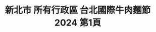 ---
title: "新北市 所有行政區 台北國際牛肉麵節 2024 第1頁"
description: "新北市 所有行政區 台北國際牛肉麵節 2024 獲獎餐廳 第1頁"
keywords:
  - 美食競賽
  - 台灣美食
  - 美食精選
datePublished: "2025-06-30"
dateModified: "2025-07-06"
city: "新北市"
district: "所有行政區"
award: "台北國際牛肉麵節"
year: "2024"
page: 1
count: 11

restaurants:
  - name: "皇家傳承牛肉麵"
    city: "新北市"
    district: "板橋區"
    address: "220新北市板橋區新海路134號"
    phone: "0282585388"
    geo: "25.023181305662096, 121.46105415252082"
    link: "新北市/板橋區/皇家傳承牛肉麵"
    google_map: "https://maps.app.goo.gl/Ep1F3oe8gws2bSBg7"
    footinder: "https://footinder.com.tw/%E6%96%B0%E5%8C%97%E5%B8%82%E6%9D%BF%E6%A9%8B%E5%8D%80/6380/"
    award:
    - name: "台北國際牛肉麵節"
      year: "2024"
  - name: "皇家傳承"
    city: "新北市"
    district: "板橋區"
    address: "220新北市板橋區重慶路220-1號"
    phone: "0229563718"
    geo: "25.00201832430965, 121.46265156858681"
    link: "新北市/板橋區/皇家傳承"
    google_map: "https://maps.app.goo.gl/h6dmCYKp2qrHfvYE6"
    footinder: "https://footinder.com.tw/%e6%96%b0%e5%8c%97%e5%b8%82%e6%9d%bf%e6%a9%8b%e5%8d%80/37562/"
    award:
    - name: "台北國際牛肉麵節"
      year: "2024"
  - name: "癮-自在"
    city: "新北市"
    district: "中和區"
    address: "235新北市中和區中安街70號"
    phone: ""
    geo: "25.00221962406057, 121.5124245684332"
    link: "新北市/中和區/癮-自在"
    google_map: "https://maps.app.goo.gl/g455zVGbFoSWbUqL7"
    footinder: "https://footinder.com.tw/%e6%96%b0%e5%8c%97%e5%b8%82%e4%b8%ad%e5%92%8c%e5%8d%80/181100/"
    award:
    - name: "台北國際牛肉麵節"
      year: "2024"
  - name: "道品牛肉麵 中和景安店"
    city: "新北市"
    district: "中和區"
    address: "235新北市中和區復興路71號"
    phone: "0222429978"
    geo: "24.990087261903398, 121.50379934636483"
    link: "新北市/中和區/道品牛肉麵_中和景安店"
    google_map: "https://maps.app.goo.gl/jWRPJumoJoFqPUCQ9"
    footinder: ""
    award:
    - name: "台北國際牛肉麵節"
      year: "2024"
  - name: "新九九牛肉麵"
    city: "新北市"
    district: "五股區"
    address: "248新北市五股區成泰路三段247號"
    phone: "0222928059"
    geo: "25.093612604703925, 121.44652060392576"
    link: "新北市/五股區/新九九牛肉麵"
    google_map: "https://maps.app.goo.gl/tqMwNpdqCZUJAT3SA"
    footinder: "https://footinder.com.tw/%E6%96%B0%E5%8C%97%E5%B8%82%E4%BA%94%E8%82%A1%E5%8D%80/61838/"
    award:
    - name: "台北國際牛肉麵節"
      year: "2024"
  - name: "新九九牛肉麵工商店"
    city: "新北市"
    district: "五股區"
    address: "248新北市五股區工商路85巷2號"
    phone: "0282956160"
    geo: "25.084815697370455, 121.43777577094686"
    link: "新北市/五股區/新九九牛肉麵工商店"
    google_map: "https://maps.app.goo.gl/p6gNghHa59717ccK8"
    footinder: "https://footinder.com.tw/%E6%96%B0%E5%8C%97%E5%B8%82%E4%BA%94%E8%82%A1%E5%8D%80/61116/"
    award:
    - name: "台北國際牛肉麵節"
      year: "2024"
  - name: "老私房牛肉麵"
    city: "新北市"
    district: "三峽區"
    address: "237新北市三峽區國際一街66-1號1樓"
    phone: "0286716200"
    geo: "24.942176590197523, 121.37248716140101"
    link: "新北市/三峽區/老私房牛肉麵"
    google_map: "https://maps.app.goo.gl/jfxtY51ijSGCUGRDA"
    footinder: "https://footinder.com.tw/%E6%96%B0%E5%8C%97%E5%B8%82%E4%B8%89%E5%B3%BD%E5%8D%80/64664/"
    award:
    - name: "台北國際牛肉麵節"
      year: "2024"
  - name: "兩支北方麵食館 土城總店"
    city: "新北市"
    district: "土城區"
    address: "236新北市土城區裕民路129號"
    phone: "0222629888"
    geo: "24.98663563235829, 121.45148826946365"
    link: "新北市/土城區/兩支北方麵食館_土城總店"
    google_map: "https://maps.app.goo.gl/9cg9GSNsAnxNJoco9"
    footinder: "https://footinder.com.tw/%e6%96%b0%e5%8c%97%e5%b8%82%e5%9c%9f%e5%9f%8e%e5%8d%80/5903/"
    award:
    - name: "台北國際牛肉麵節"
      year: "2024"
  - name: "兩支北方麵食館 板橋民族店"
    city: "新北市"
    district: "板橋區"
    address: "220新北市板橋區民族路261號"
    phone: "0289645001"
    geo: "25.00699255803673, 121.47053205369536"
    link: "新北市/板橋區/兩支北方麵食館_板橋民族店"
    google_map: "https://maps.app.goo.gl/yntUWG7Q8NYU9oiw5"
    footinder: "https://footinder.com.tw/%e6%96%b0%e5%8c%97%e5%b8%82%e6%9d%bf%e6%a9%8b%e5%8d%80/40360/"
    award:
    - name: "台北國際牛肉麵節"
      year: "2024"
---
